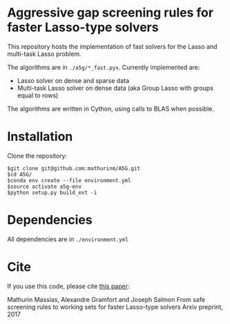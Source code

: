# Aggressive gap screening rules for faster Lasso-type solvers

This repository hosts the implementation of fast solvers for the Lasso and multi-task Lasso problem.

The algorithms are in ```./a5g/*_fast.pyx```.
Currently implemented are:
* Lasso solver on dense and sparse data
* Multi-task Lasso solver on dense data (aka Group Lasso with groups equal to rows)

The algorithms are written in Cython, using calls to BLAS when possible.

# Installation
Clone the repository:

```
$git clone git@github.com:mathurinm/A5G.git
$cd A5G/
$conda env create --file environment.yml
$source activate a5g-env
$python setup.py build_ext -i
```

# Dependencies
All dependencies are in  ```./environment.yml```

# Cite
If you use this code, please cite [this paper](https://arxiv.org/abs/1703.07285):

Mathurin Massias, Alexandre Gramfort and Joseph Salmon
From safe screening rules to working sets for faster Lasso-type solvers
Arxiv preprint, 2017
